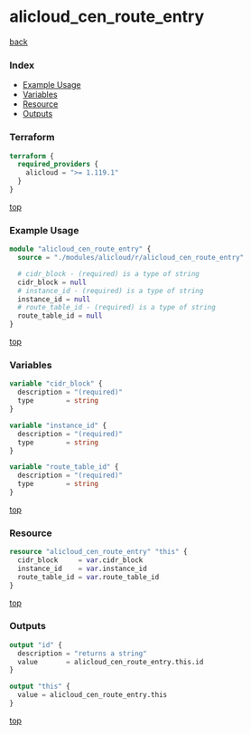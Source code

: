 # alicloud_cen_route_entry

[back](../alicloud.md)

### Index

- [Example Usage](#example-usage)
- [Variables](#variables)
- [Resource](#resource)
- [Outputs](#outputs)

### Terraform

```terraform
terraform {
  required_providers {
    alicloud = ">= 1.119.1"
  }
}
```

[top](#index)

### Example Usage

```terraform
module "alicloud_cen_route_entry" {
  source = "./modules/alicloud/r/alicloud_cen_route_entry"

  # cidr_block - (required) is a type of string
  cidr_block = null
  # instance_id - (required) is a type of string
  instance_id = null
  # route_table_id - (required) is a type of string
  route_table_id = null
}
```

[top](#index)

### Variables

```terraform
variable "cidr_block" {
  description = "(required)"
  type        = string
}

variable "instance_id" {
  description = "(required)"
  type        = string
}

variable "route_table_id" {
  description = "(required)"
  type        = string
}
```

[top](#index)

### Resource

```terraform
resource "alicloud_cen_route_entry" "this" {
  cidr_block     = var.cidr_block
  instance_id    = var.instance_id
  route_table_id = var.route_table_id
}
```

[top](#index)

### Outputs

```terraform
output "id" {
  description = "returns a string"
  value       = alicloud_cen_route_entry.this.id
}

output "this" {
  value = alicloud_cen_route_entry.this
}
```

[top](#index)
